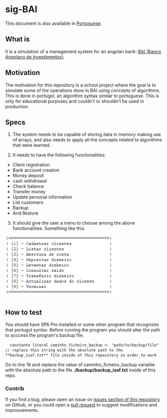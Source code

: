 # sig-BAI

This document is also available in [Portuguese](./docs/README-pt-AO.md).

## What is

It is a simulation of a management system for an angolan bank: [BAI (Banco Angolano de Investimentos)](https://www.bancobai.ao/pt/particulares).

## Motivation

The motivation for this repository is a school project where the goal is to simulate some of the operations done in BAI using concepts of algorithms. This is done in portugol, an algorithm syntax similar to portuguese. This is only for educational purposes and couldn't or shouldn't be used in production.

## Specs

1. The system needs to be capable of storing data in memory making use of arrays, and also needs to apply all the concepts related to algorithms that were learned.

2. It needs to have the following functionalities:

  - Client registration
  - Bank account creation
  - Money deposit
  - cash withdrawal
  - Check balance
  - Transfer money
  - Update personal information
  - List customers
  - Backup
  - And Restore

3. It should give the user a menu to choose among the above functionalities. Something like this:

![An example of a menu in SPA Pro](./docs/menu-options.png)

## How to test

You should have SPA Pro installed or some other program that recognizes that portugol syntax.
Before running the program you should alter the path to acccess the program's backup file.

```
  constante literal caminho_ficheiro_backup <- "path/to/backup/file" // replace this string with the absolute path to the **backup_isaf.txt** file inside of this repository in order to work
```

Go to line 16 and replace the value of caminho_ficheiro_backup variable with the absolute path to the file **./backup/backup_isaf.txt** inside of this repo.

### Contrib

If you find a bug, please open an issue on [issues section of this repository](https://github.com/isaf2022/sig-BAI/issues) on Github, or you could open a [pull request](https://github.com/isaf2022/sig-BAI/pulls) to suggest modifications and improovements.